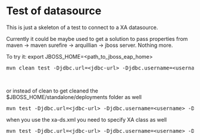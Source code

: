 Test of datasource 
========================================================

This is just a skeleton of a test to connect to a XA datasource.

Currently it could be maybe used to get a solution to pass properties from maven -> maven surefire -> arquillian -> jboss server. Nothing more.

To try it:
export JBOSS_HOME=&lt;path_to_jboss_eap_home&gt;<br/>
<pre>mvn clean test -Djdbc.url=&lt;jdbc-url&gt; -Djdbc.username=&lt;username&gt; -Djdbc.password=&lt;password&gt; -Ddriver=&lt;absolute_path_to_driver_jar&gt;</pre><br/>
or instead of clean to get cleaned the $JBOSS_HOME/standalone/deployments folder as well<br/>
<pre>
mvn test -Djdbc.url=&lt;jdbc-url&gt; -Djdbc.username=&lt;username&gt; -Djdbc.password=&lt;password&gt; -Ddriver=&lt;absolute_path_to_driver_jar&gt; -Ddelete
</pre>

when you use the xa-ds.xml you need to specify XA class as well<br/>
<pre>
mvn test -Djdbc.url=&lt;jdbc-url&gt; -Djdbc.username=&lt;username&gt; -Djdbc.password=&lt;password&gt; -Ddriver=&lt;absolute_path_to_driver_jar&gt; -Djdbc.xa.class=&lt;some_xa_class_implementation&gt;
</pre>
